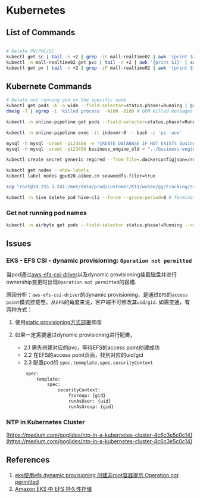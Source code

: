 # Kubernetes

## List of Commands

```bash

# Delete PV/PVC/SC
kubectl get sc | tail -n +2 | grep -iF mall-realtime02 | awk '{print $1}' | xargs -I{} kubectl delete sc {}
kubectl -n mall-realtime02 get pvc | tail -n +2 | awk '{print $1}' | xargs -I{} kubectl -n mall-realtime02 delete pvc {}
kubectl get pv | tail -n +2 | grep -iF mall-realtime02 | awk '{print $1}' | xargs -I{} kubectl delete pv {}

```

## Kubernete Commands

```bash
# Delete not running pod on the specific node
kubectl get pods -A -o wide --field-selector=status.phase!=Running | grep "ip-10-0-130-118.cn-northwest-1.compute.internal" | awk '{printf "kubectl -n %s delete pod %s\n",$1,$2}' | xargs -0 bash -c
dmesg -T | egrep -i 'killed process' -A100 -B100 # OOM killed messages

kubectl -n online-pipeline get pods --field-selector=status.phase!=Running # Find not running pods

kubectl -n online-pipeline exec -it indexer-0 -- bash -c 'ps -aux'

mysql -h mysql -uroot -p123456 -e "CREATE DATABASE IF NOT EXISTS business_engine"
mysql -h mysql -uroot -p123456 business_engine_old < "../business-engine/schemas/business_engine.sql"

kubectl create secret generic regcred --from-file=.dockerconfigjson=/root/.docker/config.json --type=kubernetes.io/dockerconfigjson -n mall-v3-qa

kubectl get nodes --show-labels
kubectl label nodes gpu620.aibee.cn seaweedfs-filer=true

scp "root@10.255.3.241:/mnt/data/prod/customer/K11/wuhan/gg/tracking/svonline/20191229/pb/*(ch05005|ch05006|ch05010|ch05011)*" ./

kubectl -n hive delete pod hive-cli --force --grace-period=0 # Terminate running hive-cli pod in hive namespace
```

### Get not running pod names

```bash
kubectl -n airbyte get pods --field-selector status.phase!=Running --no-headers -o custom-columns=":metadata.name"
```

## Issues

### EKS - EFS CSI - dynamic provisioning: `Operation not permitted`

当pod通过[aws-efs-csi-driver](https://github.com/kubernetes-sigs/aws-efs-csi-driver)以及dynamic provisioning挂载磁盘并进行ownership变更时出现`Operation not permitted`的报错.

原因分析：`aws-efs-csi-driver`的dynamic provisioning，是通过`EFS`的`access point`模式挂载卷。从`EFS`的角度来说，客户端不可修改其`uid/gid`. 如需变通，有两种方式：

1. 使用[static provisioning方式部署](https://www.cnsre.cn/posts/220110850573/#%E9%83%A8%E7%BD%B2%E9%9D%99%E6%80%81%E4%BE%9B%E7%BB%99)修改
2. 如果一定需要通过dynamic provisioning进行配置，
    * 2.1 需先创建对应的pvc，等待EFS的access point创建成功
    * 2.2 在EFS的access point页面，找到对应的uid/gid
    * 2.3 配置pod的 `spec.temmplate.spec.securityContext`

    ```bash
        spec: 
            template: 
                spec: 
                    securityContext: 
                        fsGroup: {gid}
                        runAsUser: {uid}
                        runAsGroup: {gid}
    ```

### NTP in Kubernetes Cluster

[https://medium.com/goglides/ntp-in-a-kubernetes-cluster-4c6c3e5c0c14](https://medium.com/goglides/ntp-in-a-kubernetes-cluster-4c6c3e5c0c14)

## References

1. [eks使用efs dynamic provisioning 创建非root容器提示 Operation not permitted](https://blog.csdn.net/weixin_47430049/article/details/122834893)
2. [Amazon EKS 中 EFS 持久性存储](https://www.cnsre.cn/posts/220110850573/#%E9%83%A8%E7%BD%B2%E9%9D%99%E6%80%81%E4%BE%9B%E7%BB%99)

